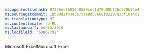 ```yaml
---
ms.openlocfilehash: 87276ecf605640589cec1d79d00bf26c970b94e4
ms.sourcegitcommit: 1bb00d2f4343e73ae8d58668f02297a3cf10a4c1
ms.translationtype: HT
ms.contentlocale: ru-RU
ms.lasthandoff: 06/15/2019
ms.locfileid: "63867792"
---
```

<span data-ttu-id="78f7a-101">Microsoft Excel</span><span class="sxs-lookup"><span data-stu-id="78f7a-101">Microsoft Excel</span></span>